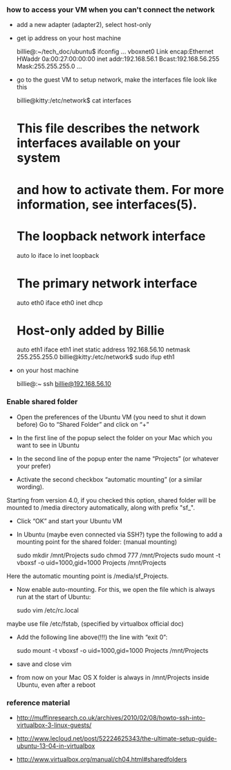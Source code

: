 ### how to access your VM when you can't connect the network

* add a new adapter (adapter2), select host-only

* get ip address on your host machine

    billie@:~/tech_doc/ubuntu$ ifconfig
    ...
    vboxnet0  Link encap:Ethernet  HWaddr 0a:00:27:00:00:00
    inet addr:192.168.56.1  Bcast:192.168.56.255  Mask:255.255.255.0
    ...

* go to the guest VM to setup network, make the interfaces file look like this

    billie@kitty:/etc/network$ cat interfaces

    # This file describes the network interfaces available on your system
    # and how to activate them. For more information, see interfaces(5).

    # The loopback network interface
    auto lo
    iface lo inet loopback

    # The primary network interface
    auto eth0
    iface eth0 inet dhcp

    # Host-only added by Billie
    auto eth1
    iface eth1 inet static
        address 192.168.56.10
        netmask 255.255.255.0
    billie@kitty:/etc/network$ sudo ifup eth1

* on your host machine

  billie@:~ ssh billie@192.168.56.10

### Enable shared folder

* Open the preferences of the Ubuntu VM (you need to shut it down before) Go to “Shared Folder” and click on “+”

* In the first line of the popup select the folder on your Mac which you want to see in Ubuntu

* In the second line of the popup enter the name “Projects” (or whatever your prefer)

* Activate the second checkbox “automatic mounting” (or a similar wording).

Starting from version 4.0, if you checked this option, shared folder will be
mounted to /media directory automatically, along with prefix "sf_".

* Click “OK” and start your Ubuntu VM

* In Ubuntu (maybe even connected via SSH?) type the following to add a mounting point for the shared folder:
(manual mounting)

  sudo mkdir /mnt/Projects
  sudo chmod 777 /mnt/Projects
  sudo mount -t vboxsf -o uid=1000,gid=1000 Projects /mnt/Projects

Here the automatic mounting point is /media/sf_Projects.

* Now enable auto-mounting. For this, we open the file which is always run at the start of Ubuntu:

  sudo vim /etc/rc.local

maybe use file /etc/fstab, (specified by virtualbox official doc)

* Add the following line above(!!!) the line with “exit 0”:

  sudo mount -t vboxsf -o uid=1000,gid=1000 Projects /mnt/Projects

* save and close vim

* from now on your Mac OS X folder is always in /mnt/Projects inside Ubuntu, even after a reboot

### reference material

* <http://muffinresearch.co.uk/archives/2010/02/08/howto-ssh-into-virtualbox-3-linux-guests/>

* <http://www.lecloud.net/post/52224625343/the-ultimate-setup-guide-ubuntu-13-04-in-virtualbox>

* <http://www.virtualbox.org/manual/ch04.html#sharedfolders>

